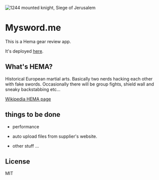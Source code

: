 ![1244 mounted knight, Siege of Jerusalem](https://qph.fs.quoracdn.net/main-qimg-b4fea864fefcde82a95af5c2be86fb05)

# Mysword.me

This is a Hema gear review app.

It's deployed [here](https://mysword.me/).

## What's HEMA?

Historical European martial arts. Basically two nerds hacking each other with fake swords. Occasionally there will be group fights, shield wall and sneaky backstabbing etc...

[Wikipedia HEMA page](https://en.wikipedia.org/wiki/Historical_European_martial_arts)



## things to be done

-   performance

-   auto upload files from supplier's website.

-   other stuff ...


## License

MIT

